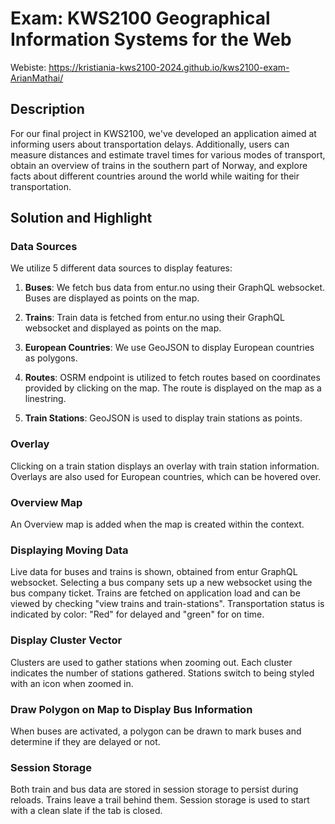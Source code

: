 # Exam: KWS2100 Geographical Information Systems for the Web

Webiste: https://kristiania-kws2100-2024.github.io/kws2100-exam-ArianMathai/

## Description

For our final project in KWS2100, we've developed an application aimed at informing users about transportation delays.
Additionally, users can measure distances and estimate travel times for various modes of transport, obtain an overview
of trains in the southern part of Norway, and explore facts about different countries around the world while waiting for their
transportation.

## Solution and Highlight

### Data Sources

We utilize 5 different data sources to display features:

1. **Buses**: We fetch bus data from entur.no using their GraphQL websocket. Buses are displayed as points on the map.

2. **Trains**: Train data is fetched from entur.no using their GraphQL websocket and displayed as points on the map.

3. **European Countries**: We use GeoJSON to display European countries as polygons.

4. **Routes**: OSRM endpoint is utilized to fetch routes based on coordinates provided by
   clicking on the map. The route is displayed on the map as a linestring.

5. **Train Stations**: GeoJSON is used to display train stations as points.

### Overlay

Clicking on a train station displays an overlay with train station information.
Overlays are also used for European countries, which can be hovered over.

### Overview Map

An Overview map is added when the map is created within the context.

### Displaying Moving Data

Live data for buses and trains is shown, obtained from entur GraphQL websocket.
Selecting a bus company sets up a new websocket using the bus company ticket.
Trains are fetched on application load and can be viewed by checking "view trains and train-stations".
Transportation status is indicated by color: "Red" for delayed and "green" for on time.

### Display Cluster Vector

Clusters are used to gather stations when zooming out. Each cluster indicates the number of stations gathered.
Stations switch to being styled with an icon when zoomed in.

### Draw Polygon on Map to Display Bus Information

When buses are activated, a polygon can be drawn to mark buses and determine if they are delayed or not.

### Session Storage

Both train and bus data are stored in session storage to persist during reloads. Trains leave a trail behind them. Session storage is used to start with a clean slate if the tab is closed.
